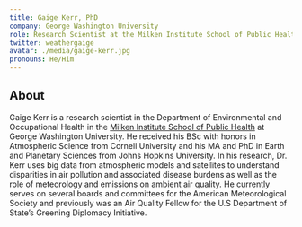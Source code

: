 ```yaml
---
title: Gaige Kerr, PhD
company: George Washington University
role: Research Scientist at the Milken Institute School of Public Health
twitter: weathergaige
avatar: ./media/gaige-kerr.jpg
pronouns: He/Him
---
```

## About

Gaige Kerr is a research scientist in the Department of Environmental and Occupational Health in the [Milken Institute School of Public Health](https://publichealth.gwu.edu/departments/environmental-and-occupational-health) at George Washington University. He received his BSc with honors in Atmospheric Science from Cornell University and his MA and PhD in Earth and Planetary Sciences from Johns Hopkins University. In his research, Dr. Kerr uses big data from atmospheric models and satellites to understand disparities in air pollution and associated disease burdens as well as the role of meteorology and emissions on ambient air quality. He currently serves on several boards and committees for the American Meteorological Society and previously was an Air Quality Fellow for the U.S Department of State’s Greening Diplomacy Initiative. 